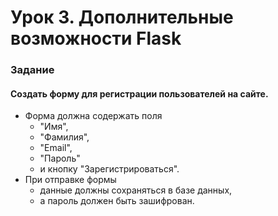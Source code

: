 # Урок 3. Дополнительные возможности Flask

### Задание

#### Создать форму для регистрации пользователей на сайте. 

- Форма должна содержать поля 
    - "Имя", 
    - "Фамилия", 
    - "Email", 
    - "Пароль" 
    - и кнопку "Зарегистрироваться". 
- При отправке формы 
    - данные должны сохраняться в базе данных, 
    - а пароль должен быть зашифрован.